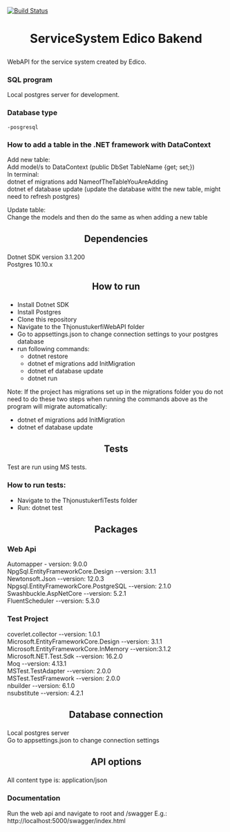 [![Build Status](https://dev.azure.com/edicoehf/Tjonustukerfi/_apis/build/status/.Net%20Bakendi%20Pipeline?branchName=master)](https://dev.azure.com/edicoehf/Tjonustukerfi/_build/latest?definitionId=7&branchName=master) <br />
# <p align="center">ServiceSystem Edico Bakend</p>
WebAPI for the service system created by Edico.<br />

### <p>SQL program</p>
Local postgres server for development.

### <p>Database type</p>
    -posgresql
### <p>How to add a table in the .NET framework with DataContext</p>
Add new table: <br />
    Add model/s to DataContext (public DbSet<className> TableName {get; set;}) <br />
    In terminal: <br />
        dotnet ef migrations add NameofTheTableYouAreAdding <br />
        dotnet ef database update (update the database witht the new table, might need to refresh postgres) <br />

Update table: <br />
    Change the models and then do the same as when adding a new table <br />

## <p align="center">Dependencies</p>
Dotnet SDK version 3.1.200 <br />
Postgres 10.10.x

## <p align="center">How to run</p>
* Install Dotnet SDK
* Install Postgres
* Clone this repository
* Navigate to the ThjonustukerfiWebAPI folder
* Go to appsettings.json to change connection settings to your postgres database
* run following commands:
    * dotnet restore
    * dotnet ef migrations add InitMigration
    * dotnet ef database update
    * dotnet run

Note: If the project has migrations set up in the migrations folder you do not need to do these two steps when running the commands above as the program will migrate automatically:
* dotnet ef migrations add InitMigration
* dotnet ef database update

## <p align="center">Tests</p>
Test are run using MS tests.<br />
### How to run tests:<br />
* Navigate to the ThjonustukerfiTests folder
* Run: dotnet test

## <p align="center">Packages</p>
### <p>Web Api</p>
Automapper  - version: 9.0.0<br />
NpgSql.EntityFrameworkCore.Design --version: 3.1.1<br />
Newtonsoft.Json --version: 12.0.3<br />
Npgsql.EntityFrameworkCore.PostgreSQL --version: 2.1.0 <br />
Swashbuckle.AspNetCore --version: 5.2.1<br />
FluentScheduler --version: 5.3.0
### <p>Test Project</p>
coverlet.collector --version: 1.0.1<br />
Microsoft.EntityFrameworkCore.Design --version: 3.1.1<br />
Microsoft.EntityFrameworkCore.InMemory --version:3.1.2 <br />
Microsoft.NET.Test.Sdk --version: 16.2.0<br />
Moq --version: 4.13.1<br />
MSTest.TestAdapter --version: 2.0.0<br />
MSTest.TestFramework --version: 2.0.0<br />
nbuilder --version: 6.1.0<br />
nsubstitute --version: 4.2.1<br />

## <p align="center">Database connection</p>
Local postgres server <br />
Go to appsettings.json to change connection settings

## <p align="center">API options</p>
All content type is: application/json

### <p>Documentation</p>
Run the web api and navigate to root and /swagger E.g.:
http://localhost:5000/swagger/index.html
